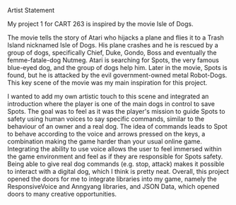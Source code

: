 Artist Statement

My project 1 for CART 263 is inspired by the movie Isle of Dogs.

The movie tells the story of Atari who hijacks a plane and flies it to a Trash Island nicknamed Isle of Dogs. His plane crashes and he is rescued by a group of dogs, specifically Chief, Duke, Gondo, Boss and eventually the femme-fatale-dog Nutmeg. Atari is searching for Spots, the very famous blue-eyed dog, and the group of dogs help him. Later in the movie, Spots is found, but he is attacked by the evil government-owned metal Robot-Dogs. This key scene of the movie was my main inspiration for this project.

I wanted to add my own artistic touch to this scene and integrated an introduction where the player is one of the main dogs in control to save Spots. The goal was to feel as it was the player's mission to guide Spots to safety using human voices to say specific commands, similar to the behaviour of an owner and a real dog. The idea of commands leads to Spot to behave according to the voice and arrows pressed on the keys, a combination making the game harder than your usual online game. Integrating the ability to use voice allows the user to feel immersed within the game environment and feel as if they are responsible for Spots safety. Being able to give real dog commands (e.g. stop, attack) makes it possible to interact with a digital dog, which I think is pretty neat. Overall, this project opened the doors for me to integrate libraries into my game, namely the ResponsiveVoice and Anngyang libraries, and JSON Data, which opened doors to many creative opportunities.
